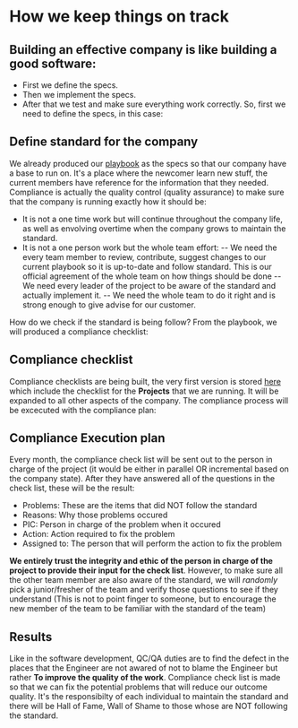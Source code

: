 # How we keep things on track

## Building an effective company is like building a good software:

- First we define the specs.
- Then we implement the specs.
- After that we test and make sure everything work correctly. So, first we need to define the specs, in this case:

## Define standard for the company

We already produced our [playbook](https://github.com/dwarvesf/playbook) as the specs so that our company have a base to run on. It's a place where the newcomer learn new stuff, the current members have reference for the information that they needed.
Compliance is actually the quality control (quality assurance) to make sure that the company is running exactly how it should be:

- It is not a one time work but will continue throughout the company life, as well as envolving overtime when the company grows to maintain the standard.
- It is not a one person work but the whole team effort:
-- We need the every team member to review, contribute, suggest changes to our current playbook so it is up-to-date and follow standard. This is our official agreement of the whole team on how things should be done
-- We need every leader of the project to be aware of the standard and actually implement it.
-- We need the whole team to do it right and is strong enough to give advise for our customer.

How do we check if the standard is being follow?
From the playbook, we will produced a compliance checklist:

## Compliance checklist

Compliance checklists are being built, the very first version is stored [here](https://docs.google.com/spreadsheets/d/16HtA3skVpEdDpuJ9UEkPb5Ae_SK6IiJ5Czfl_94XqN4/edit#gid=0) which include the checklist for the **Projects** that we are running. It will be expanded to all other aspects of the company. The compliance process will be excecuted with the compliance plan:

## Compliance Execution plan

Every month, the compliance check list will be sent out to the person in charge of the project (it would be either in parallel OR incremental based on the company state). After they have answered all of the questions in the check list, these will be the result:

- Problems: These are the items that did NOT follow the standard
- Reasons: Why those problems occured
- PIC: Person in charge of the problem when it occured
- Action: Action required to fix the problem
- Assigned to: The person that will perform the action to fix the problem

**We entirely trust the integrity and ethic of the person in charge of the project to provide their input for the check list**. However, to make sure all the other team member are also aware of the standard, we will *randomly* pick a junior/fresher of the team and verify those questions to see if they understand (This is not to point finger to someone, but to encourage the new member of the team to be familiar with the standard of the team)

## Results

Like in the software development, QC/QA duties are to find the defect in the places that the Engineer are not awared of not to blame the Engineer but rather **To improve the quality of the work**. Compliance check list is made so that we can fix the potential problems that will reduce our outcome quality. It's the responsibilty of each individual to maintain the standard and there will be Hall of Fame, Wall of Shame to those whose are NOT following the standard.
